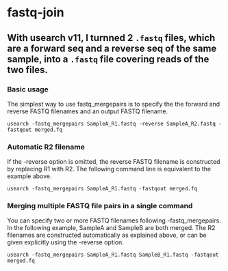 # fastq-join
## With usearch v11, I turnned 2 ```.fastq``` files, which are  a forward seq and a reverse seq of the same sample, into a ```.fastq``` file covering reads of the two files.  
### Basic usage  
The simplest way to use fastq_mergepairs is to specify the the forward and reverse FASTQ filenames and an output FASTQ filename.  
```
usearch -fastq_mergepairs SampleA_R1.fastq -reverse SampleA_R2.fastq -fastqout merged.fq  
```

###  Automatic R2 filename  
If the -reverse option is omitted, the reverse FASTQ filename is constructed by replacing R1 with R2. The following command line is equivalent to the example above.  
```
usearch -fastq_mergepairs SampleA_R1.fastq -fastqout merged.fq
```

### Merging multiple FASTQ file pairs in a single command
You can specify two or more FASTQ filenames following -fastq_mergepairs. In the following example, SampleA and SampleB are both merged. The R2 filenames are constructed automatically as explained above, or can be given explicitly using the -reverse option.
```
usearch -fastq_mergepairs SampleA_R1.fastq SampleB_R1.fastq -fastqout merged.fq
```
